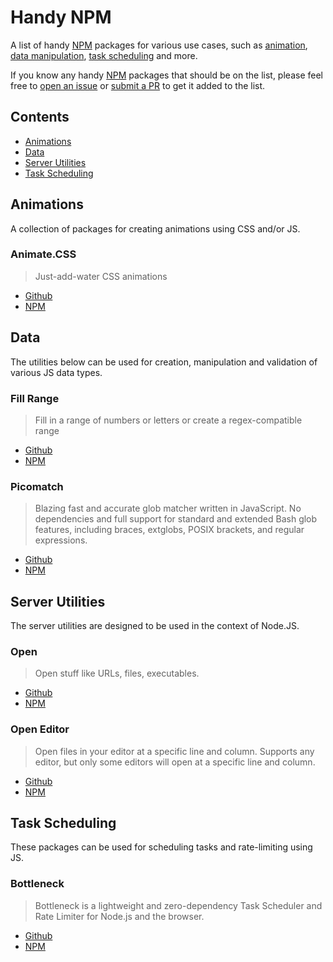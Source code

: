 # Handy NPM

A list of handy [NPM](https://www.npmjs.com) packages for various use cases, such as [animation](#animations), [data manipulation](#data), [task scheduling](#task-scheduling) and more.

If you know any handy [NPM](https://www.npmjs.com) packages that should be on the list, please feel free to [open an issue](https://github.com/codetheorist/handy-npm/issues/new/choose) or [submit a PR](https://github.com/codetheorist/handy-npm/pulls) to get it added to the list.

## Contents
- [Animations](#animations)
- [Data](#data)
- [Server Utilities](#server-utilities)
- [Task Scheduling](#task-scheduling)

## Animations

A collection of packages for creating animations using CSS and/or JS.

### Animate.CSS
> Just-add-water CSS animations
- [Github](https://github.com/animate-css/animate.css)
- [NPM](https://www.npmjs.com/package/animate.css)

## Data

The utilities below can be used for creation, manipulation and validation of various JS data types.

### Fill Range
> Fill in a range of numbers or letters or create a regex-compatible range
- [Github](https://github.com/jonschlinkert/fill-range)
- [NPM](https://www.npmjs.com/package/fill-range)

### Picomatch
> Blazing fast and accurate glob matcher written in JavaScript. No dependencies and full support for standard and extended Bash glob features, including braces, extglobs, POSIX brackets, and regular expressions.
- [Github](https://github.com/micromatch/picomatch)
- [NPM](https://www.npmjs.com/package/picomatch)

## Server Utilities

The server utilities are designed to be used in the context of Node.JS.

### Open
> Open stuff like URLs, files, executables.
- [Github](https://github.com/sindresorhus/open)
- [NPM](https://www.npmjs.com/package/open)

### Open Editor
> Open files in your editor at a specific line and column. Supports any editor, but only some editors will open at a specific line and column.
- [Github](https://github.com/sindresorhus/open-editor)
- [NPM](https://www.npmjs.com/package/open-editor)

## Task Scheduling

These packages can be used for scheduling tasks and rate-limiting using JS.

### Bottleneck
> Bottleneck is a lightweight and zero-dependency Task Scheduler and Rate Limiter for Node.js and the browser.
- [Github](https://github.com/SGrondin/bottleneck)
- [NPM](https://www.npmjs.com/package/bottleneck)
